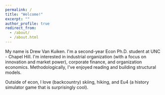 ```yaml
---
permalink: /
title: "Welcome!"
excerpt: ""
author_profile: true
redirect_from: 
  - /about/
  - /about.html
---
```

My name is Drew Van Kuiken. I'm a second-year Econ Ph.D. student at UNC - Chapel Hill. I'm interested in industrial organization (with a focus on innovation and market power), corporate finance, and organization economics. Methodologically, I've enjoyed reading and building structural models. 

Outside of econ, I love (backcountry) skiing, hiking, and Eu4 (a history simulator game that is surprisingly cool).